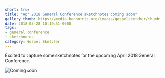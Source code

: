 ```yaml
---
short: true
title: "Apr 2018 General Conference sketchnotes coming soon"
gallery_thumb: https://media.bennorris.org/images/gospelsketcher/thumbs/apr-2018-coming-soon.jpg
date: 2018-03-28 10:19:51-0600
tags:
- general conference
- sketchnotes
category: Gospel Sketcher
---
```


Excited to capture some sketchnotes for the upcoming April 2018 General Conference.

![Coming soon](https://media.bennorris.org/images/gospelsketcher/general-conference/apr-2018-coming-soon.jpg)
